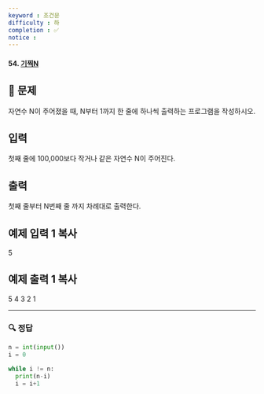 ```yaml
---
keyword : 조건문
difficulty : 하
completion : ✅
notice : 
---
```


#### 54. [기찍N](https://www.acmicpc.net/problem/2742)

## 📝 문제

자연수 N이 주어졌을 때, N부터 1까지 한 줄에 하나씩 출력하는 프로그램을 작성하시오.

## 입력

첫째 줄에 100,000보다 작거나 같은 자연수 N이 주어진다.

## 출력

첫째 줄부터 N번째 줄 까지 차례대로 출력한다.

## 예제 입력 1 복사

5

## 예제 출력 1 복사

5
4
3
2
1


---

### 🔍 정답

```python
n = int(input())
i = 0

while i != n:
  print(n-i)
  i = i+1
```

